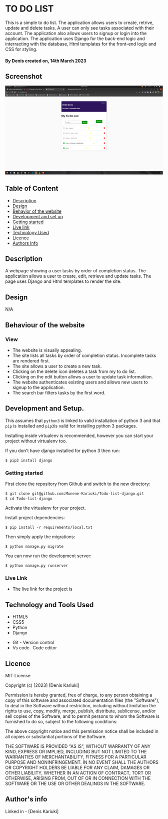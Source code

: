 # TO DO LIST

This is a simple to do list. The application allows users to create, retrive, update and delete tasks. A user can only see tasks associated with their account. The application also allows users to signup or login into the application. The application uses Django for the back-end logic and interracting with the database, Html templates for the front-end logic and CSS for styling.

#### By **Denis** created on, 14th March 2023

## Screenshot
   ![image](Screenshot.png)


## Table of Content

- [Description](#description)
- [Design](#design)
- [Behavior of the website](#siteBehavior)
- [Development and set up](#setUp)
- [Getting started](#Getting)
- [Live link](#Live-Link)
- [Technology Used](#technology-Used)
- [Licence](#licence)
- [Authors Info](#Authors-info)

## Description

A webpage showing a user tasks by order of completion status. The application allows a user to create, edit, retrieve and update tasks. The page uses Django and Html templates to render the site.

## Design
N/A

## Behaviour of the website
### View
+ The website is visually appealing.
+ The site lists all tasks by order of completion status. Incomplete tasks are rendered first.
+ The site allows a user to create a new task.
+ Clicking on the delete icon deletes a task from my to do list.
+ Clicking on the edit button allows a user to update task informatiion.
+ The website authenticates existing users and allows new users to signup to the application.
+ The search bar filters tasks by the first word.


## Development and Setup.

This assumes that `python3` is linked to valid installation of python 3 and that `pip` is installed and `pip3`is valid
for installing python 3 packages.

Installing inside virtualenv is recommended, however you can start your project without virtualenv too.

If you don't have django installed for python 3 then run:

    $ pip3 install django

### Getting started
First clone the repository from Github and switch to the new directory:

    $ git clone git@github.com:Munene-Kariuki/Todo-list-django.git
    $ cd Todo-list-django
    
Activate the virtualenv for your project.
    
Install project dependencies:

    $ pip install -r requirements/local.txt
    
    
Then simply apply the migrations:

    $ python manage.py migrate
    

You can now run the development server:

    $ python manage.py runserver    

### Live Link
* The live link for the project is 

## Technology and Tools Used

+ HTML5
+ CSS5
+ Python
+ Django
- Git - Version control
- Vs code- Code editor


## Licence
MIT License

Copyright (c) [2023] [Denis Kariuki]

Permission is hereby granted, free of charge, to any person obtaining a copy
of this software and associated documentation files (the "Software"), to deal
in the Software without restriction, including without limitation the rights
to use, copy, modify, merge, publish, distribute, sublicense, and/or sell
copies of the Software, and to permit persons to whom the Software is
furnished to do so, subject to the following conditions:

The above copyright notice and this permission notice shall be included in all
copies or substantial portions of the Software.

THE SOFTWARE IS PROVIDED "AS IS", WITHOUT WARRANTY OF ANY KIND, EXPRESS OR
IMPLIED, INCLUDING BUT NOT LIMITED TO THE WARRANTIES OF MERCHANTABILITY,
FITNESS FOR A PARTICULAR PURPOSE AND NONINFRINGEMENT. IN NO EVENT SHALL THE
AUTHORS OR COPYRIGHT HOLDERS BE LIABLE FOR ANY CLAIM, DAMAGES OR OTHER
LIABILITY, WHETHER IN AN ACTION OF CONTRACT, TORT OR OTHERWISE, ARISING FROM,
OUT OF OR IN CONNECTION WITH THE SOFTWARE OR THE USE OR OTHER DEALINGS IN THE
SOFTWARE.

## Author's info
Linked in - [Denis Kariuki]